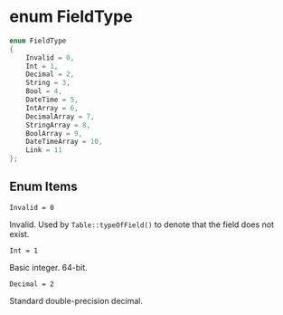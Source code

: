 enum FieldType
==============

```cpp
enum FieldType
{
	Invalid = 0,
	Int = 1,
	Decimal = 2,
	String = 3,
	Bool = 4,
	DateTime = 5,
	IntArray = 6,
	DecimalArray = 7,
	StringArray = 8,
	BoolArray = 9,
	DateTimeArray = 10,
	Link = 11
};
```

Enum Items
----------

`Invalid = 0`

Invalid. Used by `Table::typeOfField()` to denote that the field does not exist.

`Int = 1`

Basic integer. 64-bit.

`Decimal = 2`

Standard double-precision decimal.
